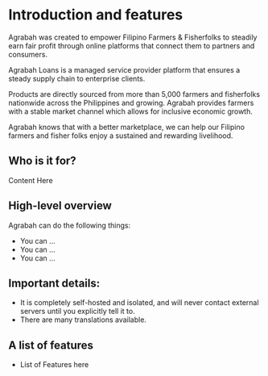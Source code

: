 # Introduction and features

Agrabah was created to empower Filipino Farmers & Fisherfolks to steadily earn fair profit through online platforms that connect them to partners and consumers.

Agrabah Loans is a managed service provider platform that ensures a steady supply chain to enterprise clients.

Products are directly sourced from more than 5,000 farmers and fisherfolks nationwide across the Philippines and growing. Agrabah provides farmers with a stable market channel which allows for inclusive economic growth.

Agrabah knows that with a better marketplace, we can help our Filipino farmers and fisher folks enjoy a sustained and rewarding livelihood.
## Who is it for?

Content Here

## High-level overview

Agrabah can do the following things:

- You can ...
- You can ...
- You can ...

## Important details:

- It is completely self-hosted and isolated, and will never contact external servers until you explicitly tell it to.
- There are many translations available.

## A list of features

- List of Features here
